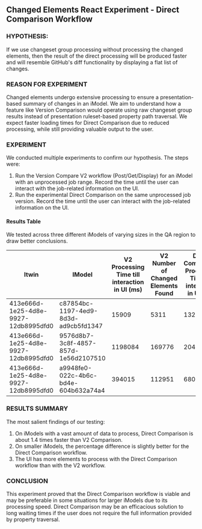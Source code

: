 ## Changed Elements React Experiment - Direct Comparison Workflow

### HYPOTHESIS:
If we use changeset group processing without processing the changed elements, then the result of the direct processing will be produced faster and will resemble GitHub's diff functionality by displaying a flat list of changes.

### REASON FOR EXPERIMENT
Changed elements undergo extensive processing to ensure a presentation-based summary of changes in an iModel. We aim to understand how a feature like Version Comparison would operate using raw changeset group results instead of presentation ruleset-based property path traversal. We expect faster loading times for Direct Comparison due to reduced processing, while still providing valuable output to the user.

### EXPERIMENT
We conducted multiple experiments to confirm our hypothesis. The steps were:

1. Run the Version Compare V2 workflow (Post/Get/Display) for an iModel with an unprocessed job range. Record the time until the user can interact with the job-related information on the UI.
2. Run the experimental Direct Comparison on the same unprocessed job version. Record the time until the user can interact with the job-related information on the UI.

#### Results Table
We tested across three different iModels of varying sizes in the QA region to draw better conclusions.

| Itwin | IModel | V2 Processing Time till interaction in UI (ms) | V2 Number of Changed Elements Found | Direct Comparison Processing Time till interaction in UI (ms) | Direct Comparison Number of Changed Elements Found | % diff between V2 and Direct Processing |
| -- | -- | -- | -- | -- | -- | -- |
| 413e666d-1e25-4d8e-9927-12db8995dfd0 | c87854bc-1197-4ed9-8d3d-ad9cb5fd1347 | 15909 | 5311 | 13249 | 59368 | 18.24% |
| 413e666d-1e25-4d8e-9927-12db8995dfd0 | 9576d8b7-3c8f-4857-857d-1e56d2107510 | 1198084 | 169776 | 204125 | 418309 | 142% |
| 413e666d-1e25-4d8e-9927-12db8995dfd0 | a9948fe0-022c-4b6c-bd4e-604b632a74a4 | 394015 | 112951 | 68022 | 772599 | 141% |

### RESULTS SUMMARY
The most salient findings of our testing:

1. On iModels with a vast amount of data to process, Direct Comparison is about 1.4 times faster than V2 Comparison.
2. On smaller iModels, the percentage difference is slightly better for the Direct Comparison workflow.
3. The UI has more elements to process with the Direct Comparison workflow than with the V2 workflow.

### CONCLUSION
This experiment proved that the Direct Comparison workflow is viable and may be preferable in some situations for larger iModels due to its processing speed. Direct Comparison may be an efficacious solution to long waiting times if the user does not require the full information provided by property traversal.
